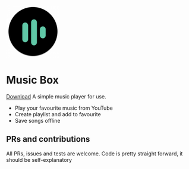 ![Music Box](./android/app/src/main/res/mipmap-xxhdpi/ic_launcher_round.png)
# Music Box
[Download](https://iridescent-trifle-5d3757.netlify.app/#/)
A simple music player for use.
- Play your favourite music from YouTube
- Create playlist and add to favourite
- Save songs offline

## PRs and contributions
All PRs, issues and tests are welcome. Code is pretty straight forward, it should be self-explanatory